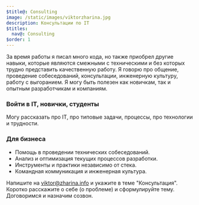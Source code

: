 ```yaml
---
$title@: Consulting
image: /static/images/viktorzharina.jpg
description: Консультации по IT
$titles:
  nav@: Consulting
$order: 1
---
```


За время работы я писал много кода, но также приобрел другие навыки, которые являются смежными с техническими и без которых трудно представить качественную работу. Я говорю про общение, проведение собеседований, консультации, инженерную культуру, работу с выгоранием. Я могу быть полезен как новичкам, так и опытным разработчикам и компаниям.

### Войти в IT, новички, студенты

Могу рассказать про IT, про типовые задачи, процессы, про технологии и трудности.

### Для бизнеса

- Помощь в проведении технических собеседований.
- Анализ и оптимизация текущих процессов разработки. 
- Инструменты и практики независимо от стека. 
- Командная коммуникация и инженерная культура.

Напишите на viktor@zharina.info и укажите в теме "Консультация". Коротко расскажите о себе (о проблеме) и сформулируйте тему. Договоримся и назначим созвон.